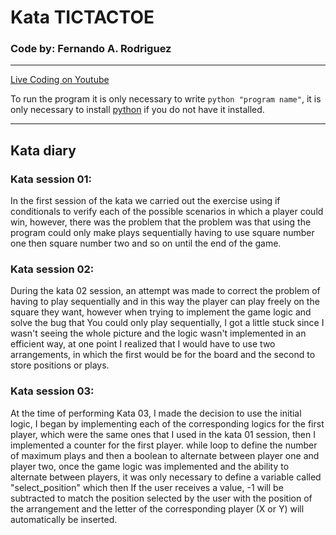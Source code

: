 # Kata TICTACTOE
### Code by: Fernando A. Rodriguez
---

[Live Coding on Youtube](https://www.youtube.com/playlist?list=PLxFn4mrvRfPU6FJ2JYunNMw-Ybpz1Ma6I)

To run the program it is only necessary to write `python "program name"`, it is only necessary to install [python](https://www.python.org/downloads/) if you do not have it installed.

---

## Kata diary

### Kata session 01:

In the first session of the kata we carried out the exercise using if conditionals to verify each of the possible scenarios in which a player could win, however, there was the problem that the problem was that using the program could only make plays sequentially having to use square number one then square number two and so on until the end of the game.

### Kata session 02:

During the kata 02 session, an attempt was made to correct the problem of having to play sequentially and in this way the player can play freely on the square they want, however when trying to implement the game logic and solve the bug that You could only play sequentially, I got a little stuck since I wasn't seeing the whole picture and the logic wasn't implemented in an efficient way, at one point I realized that I would have to use two arrangements, in which the first would be for the board and the second to store positions or plays.

### Kata session 03:

At the time of performing Kata 03, I made the decision to use the initial logic, I began by implementing each of the corresponding logics for the first player, which were the same ones that I used in the kata 01 session, then I implemented a counter for the first player. while loop to define the number of maximum plays and then a boolean to alternate between player one and player two, once the game logic was implemented and the ability to alternate between players, it was only necessary to define a variable called "select_position" which then If the user receives a value, -1 will be subtracted to match the position selected by the user with the position of the arrangement and the letter of the corresponding player (X or Y) will automatically be inserted.
